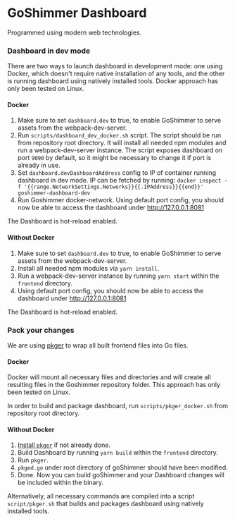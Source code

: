 # GoShimmer Dashboard

Programmed using modern web technologies.

### Dashboard in dev mode

There are two ways to launch dashboard in development mode: one using Docker, which doesn't require native installation
of any tools, and the other is running dashboard using natively installed tools. Docker approach has only been tested on
Linux.

#### Docker

1. Make sure to set `dashboard.dev` to true, to enable GoShimmer to serve assets from the webpack-dev-server.
2. Run `scripts/dashboard_dev_docker.sh` script. The script should be run from repository root directory. It will
   install all needed npm modules and run a webpack-dev-server instance. The script exposes dashboard on port `9090` by
   default, so it might be necessary to change it if port is already in use.
3. Set `dashboard.devDashboardAddress` config to IP of container running dashboard in dev mode. IP can be fetched by
   running: `docker inspect -f '{{range.NetworkSettings.Networks}}{{.IPAddress}}{{end}}' goshimmer-dashboard-dev`
4. Run Goshimmer docker-network. Using default port config, you should now be able to access the dashboard under
   http://127.0.0.1:8081

The Dashboard is hot-reload enabled.

#### Without Docker

1. Make sure to set `dashboard.dev` to true, to enable GoShimmer to serve assets from the webpack-dev-server.
2. Install all needed npm modules via `yarn install`.
3. Run a webpack-dev-server instance by running `yarn start` within the `frontend` directory.
4. Using default port config, you should now be able to access the dashboard under http://127.0.0.1:8081

The Dashboard is hot-reload enabled.

### Pack your changes

We are using [pkger](https://github.com/markbates/pkger) to wrap all built frontend files into Go files.

#### Docker

Docker will mount all necessary files and directories and will create all resulting files in the Goshimmer repository
folder. This approach has only been tested on Linux.

In order to build and package dashboard, run `scripts/pkger_docker.sh` from repository root directory.

#### Without Docker

1. [Install `pkger`](https://github.com/markbates/pkger#installation) if not already done.
2. Build Dashboard by running `yarn build` within the `frontend` directory.
3. Run `pkger`.
4. `pkged.go` under root directory of goShimmer should have been modified.
5. Done. Now you can build goShimmer and your Dashboard changes will be included within the binary.

Alternatively, all necessary commands are compiled into a script `script/pkger.sh` that builds and packages dashboard
using natively installed tools.